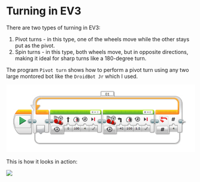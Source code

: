# Turning in EV3

There are two types of turning in EV3:
1. Pivot turns - in this type, one of the wheels move while the other stays put as the pivot.
2. Spin turns  - in this type, both wheels move, but in opposite directions, making it ideal for sharp turns like a 180-degree turn.

The program `Pivot turn` shows how to perform a pivot turn using any two large montored bot like the `DroidBot Jr` which I used. 

![code](Pivot-turn-code.png)

This is how it looks in action:

[![](http://img.youtube.com/vi/YYs8eEXDTOg/0.jpg)](http://www.youtube.com/watch?v=YYs8eEXDTOg "Pivot turns")
